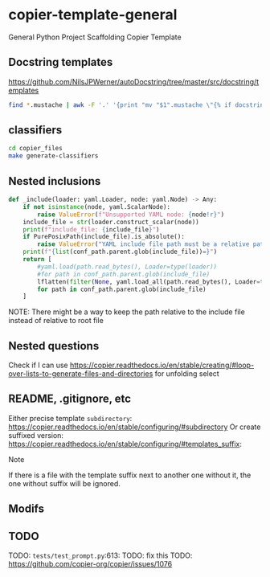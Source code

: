 # copier-template-general

General Python Project Scaffolding Copier Template

## Docstring templates

https://github.com/NilsJPWerner/autoDocstring/tree/master/src/docstring/templates

```bash
find *.mustache | awk -F '.' '{print "mv "$1".mustache \"{% if docstring_template == '\''"$1"'\'' %}"$1".mustache{% endif %}\""}'
```



## classifiers

```bash
cd copier_files
make generate-classifiers
```

## Nested inclusions

```python
def _include(loader: yaml.Loader, node: yaml.Node) -> Any:
	if not isinstance(node, yaml.ScalarNode):
	    raise ValueError(f"Unsupported YAML node: {node!r}")
	include_file = str(loader.construct_scalar(node))
	print(f"include_file: {include_file}")
	if PurePosixPath(include_file).is_absolute():
	    raise ValueError("YAML include file path must be a relative path")
	print(f"{list(conf_path.parent.glob(include_file))=}")
	return [
	    #yaml.load(path.read_bytes(), Loader=type(loader))
	    #for path in conf_path.parent.glob(include_file)
	    lflatten(filter(None, yaml.load_all(path.read_bytes(), Loader=type(loader))))
	    for path in conf_path.parent.glob(include_file)
	]
```

NOTE: There might be a way to keep the path relative to the include file instead of relative to root file

## Nested questions

Check if I can use https://copier.readthedocs.io/en/stable/creating/#loop-over-lists-to-generate-files-and-directories for unfolding select


## README, .gitignore, etc

Either precise template `subdirectory`: https://copier.readthedocs.io/en/stable/configuring/#subdirectory
Or create suffixed version: https://copier.readthedocs.io/en/stable/configuring/#templates_suffix:
> [!NOTE]
> If there is a file with the template suffix next to another one without it, the one without suffix will be ignored.


## Modifs


## TODO

TODO: `tests/test_prompt.py`:613: TODO: fix this
TODO: https://github.com/copier-org/copier/issues/1076

